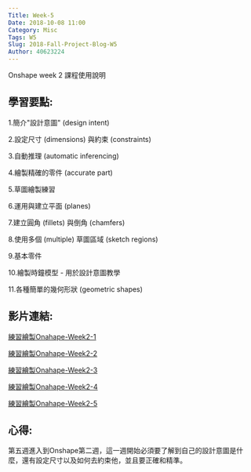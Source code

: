 ```yaml
---
Title: Week-5
Date: 2018-10-08 11:00
Category: Misc
Tags: W5
Slug: 2018-Fall-Project-Blog-W5
Author: 40623224
---
```


Onshape week 2 課程使用說明

<!-- PELICAN_END_SUMMARY -->

學習要點:
----

1.簡介"設計意圖" (design intent)

2.設定尺寸 (dimensions) 與約束 (constraints)

3.自動推理 (automatic inferencing)

4.繪製精確的零件 (accurate part)

5.草圖繪製練習

6.運用與建立平面 (planes)

7.建立圓角 (fillets) 與倒角 (chamfers)

8.使用多個 (multiple) 草圖區域 (sketch regions)

9.基本零件

10.繪製時鐘模型 - 用於設計意圖教學

11.各種簡單的幾何形狀 (geometric shapes)

影片連結:
----

[練習繪製Onahape-Week2-1](https://www.youtube.com/watch?v=zfDkWQMvFSU)

[練習繪製Onahape-Week2-2](https://www.youtube.com/watch?v=_tRrUEvcGuo)

[練習繪製Onahape-Week2-3](https://www.youtube.com/watch?v=Uale03G8mgM)

[練習繪製Onahape-Week2-4](https://www.youtube.com/watch?v=FzpaCGQ4BVc)

[練習繪製Onahape-Week2-5](https://www.youtube.com/watch?v=KVAkH555LrY)

心得:
----

第五週進入到Onshape第二週，這一週開始必須要了解到自己的設計意圖是什麼，還有設定尺寸以及如何去約束他，並且要正確和精準。

